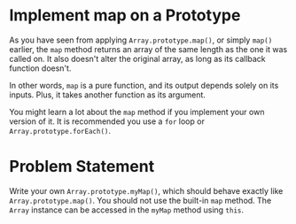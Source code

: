 # Implement map on a Prototype
As you have seen from applying ```Array.prototype.map()```, or simply ```map()``` earlier, the ```map``` method returns an array of the same length as the one it was called on. It also doesn't alter the original array, as long as its callback function doesn't.

In other words, ```map``` is a pure function, and its output depends solely on its inputs. Plus, it takes another function as its argument.

You might learn a lot about the ```map``` method if you implement your own version of it. It is recommended you use a ```for``` loop or ```Array.prototype.forEach()```.

# Problem Statement
Write your own ```Array.prototype.myMap()```, which should behave exactly like ```Array.prototype.map()```. You should not use the built-in ```map``` method. The ```Array``` instance can be accessed in the ```myMap``` method using ```this```.
